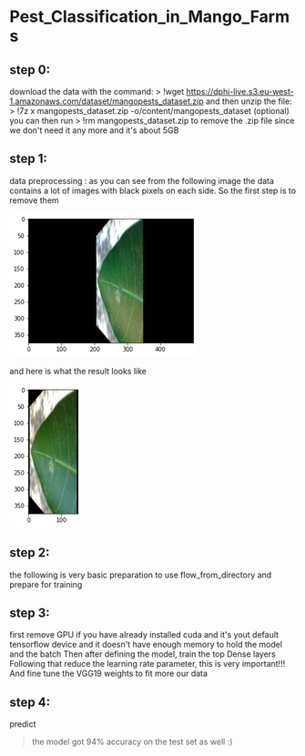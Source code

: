 # Pest_Classification_in_Mango_Farms

## step 0:
download the data with the command: > !wget https://dphi-live.s3.eu-west-1.amazonaws.com/dataset/mangopests_dataset.zip
and then unzip the file: > !7z x mangopests_dataset.zip -o/content/mangopests_dataset
(optional) you can then run > !rm mangopests_dataset.zip to remove the .zip file since we don't need it any more and it's about 5GB


## step 1:
data preprocessing :
  as you can see from the following image the data contains a lot of images with black pixels on each side. 
  So the first step is to remove them 
  
  ![plot](./resources/image.png)
  
  and here is what the result looks like 
  
  ![plot](./resources/processed_image.png)
  
  
  ## step 2:
  the following is very basic preparation to use flow_from_directory and prepare for training
  
  ## step 3:
  first remove GPU if you have already installed cuda and it's yout default tensorflow device and it doesn't have enough memory to hold the model and the batch 
  Then after defining the model, train the top Dense layers 
  Following that reduce the learning rate parameter, this is very important!!! And fine tune the VGG19 weights to fit more our data
  
  ## step 4:
  predict
  
  > the model got 94% accuracy on the test set as well :)
